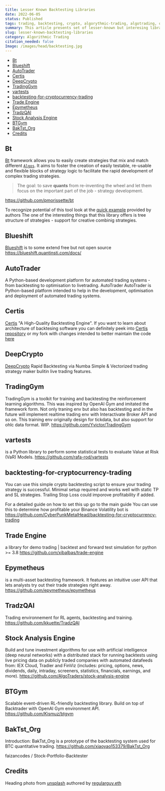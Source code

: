 ```yaml
---
title: Lesser Known Backtesting Libraries
date: 2022-06-05
status: Published
tags: trading, backtesting, crypto, algorythmic-trading, algotrading, quant
summary: This article presents set of lesser-known but interesing libraries that can be used for backtesting trading strategies and trading algortithms in general.
slug: lesser-known-backtesting-libraries
category: Algorithmic Trading
citation_needed: false
Image: /images/head/backtesting.jpg
---
```


<!-- MarkdownTOC levels='2,3' autolink=True autoanchor=True -->

- [Bt](#bt)
- [Blueshift](#blueshift)
- [AutoTrader](#autotrader)
- [Certis](#certis)
- [DeepCrypto](#deepcrypto)
- [TradingGym](#tradinggym)
- [vartests](#vartests)
- [backtesting-for-cryptocurrency-trading](#backtesting-for-cryptocurrency-trading)
- [Trade Engine](#trade-engine)
- [Epymetheus](#epymetheus)
- [TradzQAI](#tradzqai)
- [Stock Analysis Engine](#stock-analysis-engine)
- [BTGym](#btgym)
- [BakTst_Org](#baktst_org)
- [Credits](#credits)

<!-- /MarkdownTOC -->




<a id="bt"></a>
## Bt
[Bt](https://github.com/pmorissette/bt) framework allows you to easily create strategies that mix and match different [`Algos`](https://pmorissette.github.io/bt/bt.html#bt.core.Algo "bt.core.Algo"). It aims to foster the creation of easily testable, re-usable and flexible blocks of strategy logic to facilitate the rapid development of complex trading strategies.

> The goal: to save **quants** from re-inventing the wheel and let them focus on the important part of the job - strategy development.

https://github.com/pmorissette/bt

To recognize potential of this tool look at the [quick example](https://pmorissette.github.io/bt/#a-quick-example) provided by authors
The one of the interesting things that this library offers is tree structure of strategies - support for creative combinig strategies.

<a id="blueshift"></a>
## Blueshift
[Blueshift](https://blueshift.quantinsti.com/docs/) is to some extend free but not open source
https://blueshift.quantinsti.com/docs/

<a id="autotrader"></a>
## AutoTrader
A Python-based development platform for automated trading systems - from backtesting to optimisation to livetrading.
AutoTrader AutoTrader is Python-based platform intended to help in the development, optimisation and deployment of automated trading systems.

<a id="certis"></a>
## Certis
[Certis](https://github.com/Yeachan-Heo/Certis) "A High-Quality Backtesting Engine". If you want to learn about architecture of backtesing software you can definitely peek into [Certis repository](https://github.com/Yeachan-Heo/Certis) or my fork with changes intended to better maintain the code [here](https://github.com/izikeros/Certis)


<a id="deepcrypto"></a>
## DeepCrypto
[DeepCrypto](https://github.com/Yeachan-Heo/DeepCrypto) Rapid Backtesting via Numba Simple & Vectorized trading strategy maker bulitin live trading features.

<a id="tradinggym"></a>
## TradingGym
TradingGym is a toolkit for training and backtesting the reinforcement learning algorithms. This was inspired by OpenAI Gym and imitated the framework form. Not only traning env but also has backtesting and in the future will implement realtime trading env with Interactivate Broker API and so on.
This training env originally design for tickdata, but also support for ohlc data format. WIP.
https://github.com/Yvictor/TradingGym


<a id="vartests"></a>
## vartests
 is a Python library to perform some statistical tests to evaluate Value at Risk (VaR) Models.
https://github.com/rafa-rod/vartests

<a id="backtesting-for-cryptocurrency-trading"></a>
## backtesting-for-cryptocurrency-trading
You can use this simple crypto backtesting script to ensure your trading strategy is successful. Minimal setup required and works well with static TP and SL strategies. Trailing Stop Loss could imporove profitability if added.

For a detailed guide on how to set this up go to the main guide You can use this to determine how profitable your Binance Volatility bot is
https://github.com/CyberPunkMetalHead/backtesting-for-cryptocurrency-trading

<a id="trade-engine"></a>
## Trade Engine
a library for demo trading | backtest and forward test simulation for python >= 3.8
https://github.com/xibalbas/trade-engine

<a id="epymetheus"></a>
## Epymetheus
is a multi-asset backtesting framework. It features an intuitive user API that lets analysts try out their trade strategies right away.
https://github.com/epymetheus/epymetheus

<a id="tradzqai"></a>
## TradzQAI
Trading environnement for RL agents, backtesting and training.
https://github.com/kkuette/TradzQAI

<a id="stock-analysis-engine"></a>
## Stock Analysis Engine
Build and tune investment algorithms for use with artificial intelligence (deep neural networks) with a distributed stack for running backtests using live pricing data on publicly traded companies with automated datafeeds from: IEX Cloud, Tradier and FinViz (includes: pricing, options, news, dividends, daily, intraday, screeners, statistics, financials, earnings, and more).
https://github.com/AlgoTraders/stock-analysis-engine

<a id="btgym"></a>
## BTGym
Scalable event-driven RL-friendly backtesting library. Build on top of Backtrader with OpenAI Gym environment API.
https://github.com/Kismuz/btgym

<a id="baktst_org"></a>
## BakTst_Org
Introduction: BakTst_Org is a prototype of the backtesting system used for BTC quantitative trading.
https://github.com/xiaoyao153379/BakTst_Org


faizancodes / Stock-Portfolio-Backtester

<a id="credits"></a>
## Credits
Heading photo from [unsplash](https://unsplash.com/photos/InWI1lteYfU) authored by [regularguy.eth](https://unsplash.com/@moneyphotos)